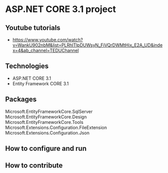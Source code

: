 # ASP.NET CORE 3.1 project

## Youtube tutorials
- https://www.youtube.com/watch?v=WankU902nbM&list=PLRhlTlpDUWsyN_FiVQrDWMtHix_E2A_UD&index=4&ab_channel=TEDUChannel

## Technologies
- ASP.NET CORE 3.1
- Entity Framework CORE 3.1

## Packages 
 Microsoft.EntityFrameworkCore.SqlServer
 Microsoft.EntityFrameworkCore.Design
 Microsoft.EntityFrameworkCore.Tools	
 Microsoft.Extensions.Configuration.FileExtension
 Microsoft.Extensions.Configuration.Json

## How to configure and run

## How to contribute	